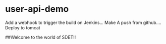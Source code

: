# user-api-demo

Add a webhook to trigger the build on Jenkins...
Make A push from github....
Deploy to tomcat

##Welcome to the world of SDET!!
